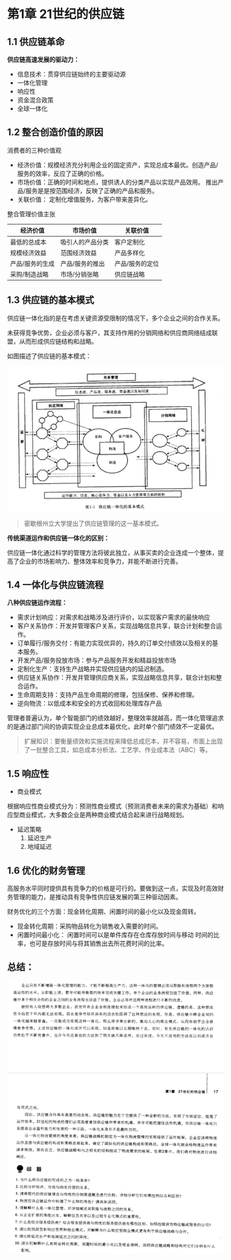 # 第1章 21世纪的供应链

## 1.1 供应链革命

 **供应链高速发展的驱动力：**

- 信息技术：贯穿供应链始终的主要驱动源
- 一体化管理
- 响应性
- 资金混合政策
- 全球一体化



## 1.2 整合创造价值的原因



消费者的三种价值观

- 经济价值：规模经济充分利用企业的固定资产，实现总成本最优。创造产品/服务的效率，反应了正确的价格。
- 市场价值：正确的时间和地点，提供诱人的分类产品以实现产品效用。 推出产品/服务是是按范围经济，反映了正确的产品和服务。
- 关联价值： 定制化增值服务，为客户带来差异化。



整合管理价值主张

| 经济价值        | 市场价值         | 关联价值        |
| --------------- | ---------------- | --------------- |
| 最低的总成本    | 吸引人的产品分类 | 客户定制化      |
| 规模经济效益    | 范围经济效益     | 产品多样化      |
| 产品/服务的生成 | 产品/服务的推出  | 产品/服务的定位 |
| 采购/制造战略   | 市场/分销张略    | 供应链战略      |



## 1.3 供应链的基本模式

供应链一体化指的是在考虑关键资源受限制的情况下，多个企业之间的合作关系。

未获得竞争优势，企业必须与客户，其支持作用的分销网络和供应商网络结成联盟，从而形成供应链结构和战略。

如图描述了供应链的基本模式：

![image-20230403135215483](.\img\image-20230403135215483.png)



> 密歇根州立大学提出了供应链管理的这一基本模式。

**传统渠道运作和供应链一体化的区别：**

供应链一体化通过科学的管理方法将彼此独立，从事买卖的企业连成一个整体，提高了企业的市场影响力、整体效率和竞争力，并能不断进行完善。

## 1.4 一体化与供应链流程

**八种供应链运作流程：**

- 需求计划响应：对需求和战略涉及进行评价，以实现客户需求的最快响应
- 客户关系协作：开发并管理客户关系，实现战略信息共享，联合计划和整合运作。
- 订单履行/服务交付：有能力实现优异的，持久的订单交付绩效以及相关的基本服务。
- 开发产品/服务投放市场：参与产品服务开发和精益投放市场
- 定制化生产：支持生产战略并实现供应链内的延迟制造。
- 供应链关系协作：开发并管理供应商关系，实现战略信息共享，联合计划和整合运作。
- 生命周期支持：支持产品生命周期的修理，包括保修、保养和修理。
- 逆向物流：以低成本和安全的方式收回和处理库存产品

 管理者普遍认为，单个智能部门的绩效越好，整理效率就越高，而一体化管理追求的是通过部门间的协调实现企业总成本最优化，此时单个部门绩效不一定最优。

> 扩展知识：要衡量绩效和实施流程来降低总成厄本，并不容易，市面上出现了一批整合工具，如总成本分析法、工艺学、作业成本法（ABC）等。

## 1.5 响应性

- 商业模式

根据响应性商业模式分为：预测性商业模式（预测消费者未来的需求为基础）和响应型商业模式，大多数企业是两种商业模式结合起来进行战略规划。

- 延迟策略
  1. 延迟生产
  2. 地域延迟

## 1.6 优化的财务管理

高服务水平同时提供具有竞争力的价格是可行的。要做到这一点，实现及时高效财务管理的能力，是推动具有竞争性供应链发展的第三种驱动因素。

财务优化的三个方面：现金转化周期、闲置时间的最小化以及现金周转。



- 现金转化周期：采购物品转化为销售收入需要的时间。
- 闲置时间最小化： 闲置时间可以是单件库存在仓库存放时间与移动 时间的比率，也可是存放时间与将其销售出去所花费时间的比率。



## 总结：

![image-20230403145747674](.\img\image-20230403145747674.png)